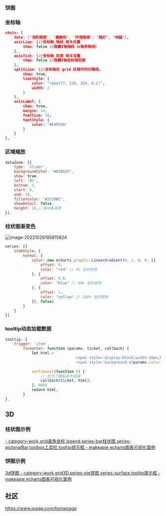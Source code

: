 ### 饼图

### 坐标轴

```json
xAxis: {
    data: ['消防烟感', '摄像机', '环境烟感', '路灯', '地磁'],
    axisLine: {//坐标轴 轴线 相关设置
        show: false //隐藏X轴轴线（x轴单轴线）
    },
    axisTick: {//坐标轴 刻度 相关设置
        show: false //隐藏X轴坐标轴刻度
    },
    splitLine: {//坐标轴在 grid 区域中的分隔线。
        show: true,
        lineStyle: {
            color: "rgba(77, 128, 254, 0.2)",
            width: 2
        }
    },
    axisLabel: {
        show: true,
        margin: 14,
        fontSize: 16,
        textStyle: {
            color: "#E4FF00"
        }
    }
},
```

### 区域缩放

```js
dataZoom: [{
    type: 'slider',
    backgroundColor: "#030D25",
    show: true,
    left: '8%',
    bottom: 5,
    start: 0,
    end: 10, 
    fillerColor: "#2C59BC",
    showDetail: false,
    height: 18,//滚动条高度
}],
```

### 柱状图渐变色

![image-20221026195815824](C:\Users\lsgfish\AppData\Roaming\Typora\typora-user-images\image-20221026195815824.png)

```js
series: [{
    itemStyle: {
        normal: {
            color: new echarts.graphic.LinearGradient(0, 1, 0, 0, [{
                offset: 0,
                color: "red" // 0% 处的颜色
            }, {
                offset: 0.6,
                color: "blue" // 60% 处的颜色
            }, {
                offset: 1,
                color: "yellow" // 100% 处的颜色
            }], false)
        }
    }
}]
```

### tooltip动态加载数据

```js
tooltip: {
    trigger: 'item',
        formatter: function (params, ticket, callback) {
            let html = `
                                <span style='display:block;width:10px;height:10px;border-radius:50%;margin-bottom:10px;padding:5px;'>${params.seriesName}</span>
                                <span style='background:${params.color};display:inline-block;width:10px;height:10px;border-radius:50%;margin-right:10px'></span>${params.name}: ${params.value}
                            `
            setTimeout(function () {
                // 仅为了模拟异步回调  
                callback(ticket, html);
            }, 800)
            return html;
        }
},
```





## 3D

### 柱状图示例

[- category-work,grid直角坐标,legend,series-bar柱状图,series-pictorialBar,toolbox工具栏,tooltip提示框 - makeapie echarts图表可视化案例](https://www.makeapie.cn/echarts_content/xMQLI9VAFHa.html)

### 饼图示例

[3d饼图 - category-work,grid3D,series-pie饼图,series-surface,tooltip提示框 - makeapie echarts图表可视化案例](https://www.makeapie.cn/echarts_content/xVbXSrh979.html)





## 社区

https://www.isqqw.com/homepage

